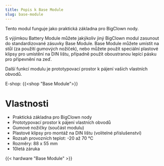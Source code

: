```yaml
---
title: Popis k Base Module
slug: base-module
---
```


Tento modul funguje jako praktická základna pro BigClown nody.

S výjimkou Battery Module můžete jakýkoliv jiný BigClown modul zasunout do standardizované zásuvky Base Module. Base Module můžete umístit na stůl (za použití gumových nožiček), nebo můžete použít speciální plastové klipsy pro umístění na DIN lištu, případně použít oboustranou lepící pásku pro připevnění na zeď.

Další funkcí modulu je prototypovací prostor k pájení vašich vlastních obvodů.

E-shop: {{<shop "Base Module">}}

# Vlastnosti

  * Praktická základna pro BigClown nody
  * Prototypovací prostor k pájení vlastních obvodů
  * Gumové nožičky (součást modulu)
  * Plastové klipsy pro montáž na DIN lištu (volitelné příslušenství)
  * Rozsah provozních teplot: -20 až 70 °C
  * Rozměry: 88 x 55 mm
  * 10letá záruka

{{< hardware "Base Module" >}}
